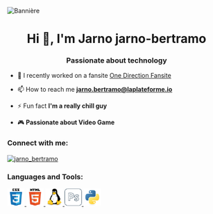 ![Bannière](https://thumbs.dreamstime.com/b/moins-de-compilation-codage-du-langage-programmation-informatique-pour-la-technologie-site-web-fond-210695796.jpg)

<h1 align="center">Hi 👋, I'm Jarno jarno-bertramo</h1>
<h3 align="center">Passionate about technology</h3>

- 🔭 I recently worked on a fansite [One Direction Fansite](file:///C:/Users/jarno/Documents/TroncCommun/Fansite%20OneDirection/FINAL/index.html)

- 📫 How to reach me **jarno.bertramo@laplateforme.io**

- ⚡ Fun fact **I'm a really chill guy**

- 🎮 **Passionate about Video Game**

<h3 align="left">Connect with me:</h3>
<p align="left">
<a href="https://instagram.com/jarno_bertramo" target="blank"><img align="center" src="https://raw.githubusercontent.com/rahuldkjain/github-profile-readme-generator/master/src/images/icons/Social/instagram.svg" alt="jarno_bertramo" height="30" width="40" /></a>
</p>

<h3 align="left">Languages and Tools:</h3>
<p align="left"> <a href="https://www.w3schools.com/css/" target="_blank" rel="noreferrer"> <img src="https://raw.githubusercontent.com/devicons/devicon/master/icons/css3/css3-original-wordmark.svg" alt="css3" width="40" height="40"/> </a> <a href="https://www.w3.org/html/" target="_blank" rel="noreferrer"> <img src="https://raw.githubusercontent.com/devicons/devicon/master/icons/html5/html5-original-wordmark.svg" alt="html5" width="40" height="40"/> </a> <a href="https://www.linux.org/" target="_blank" rel="noreferrer"> <img src="https://raw.githubusercontent.com/devicons/devicon/master/icons/linux/linux-original.svg" alt="linux" width="40" height="40"/> </a> <a href="https://www.photoshop.com/en" target="_blank" rel="noreferrer"> <img src="https://raw.githubusercontent.com/devicons/devicon/master/icons/photoshop/photoshop-line.svg" alt="photoshop" width="40" height="40"/> </a> <a href="https://www.python.org" target="_blank" rel="noreferrer"> <img src="https://raw.githubusercontent.com/devicons/devicon/master/icons/python/python-original.svg" alt="python" width="40" height="40"/> </a> </p>

